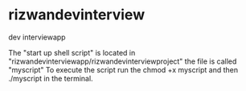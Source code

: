 # rizwandevinterview
 dev interviewapp

The "start up shell script" is located in "rizwandevinterviewapp/rizwandevinterviewproject" the file is called "myscript"
To execute the script run the chmod +x myscript and then ./myscript in the terminal.

